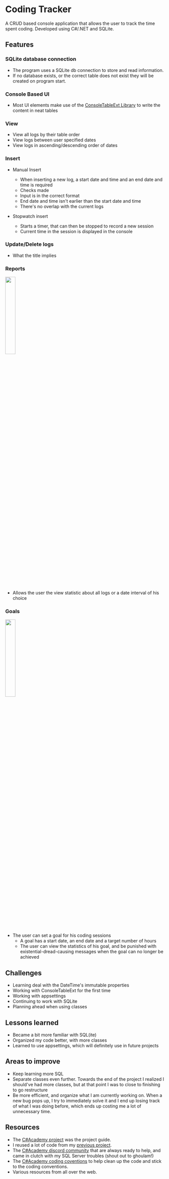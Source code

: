 # Coding Tracker

A CRUD based console application that allows the user to track the time spent coding. Developed using C#/.NET and SQLite.

## Features

### SQLite database connection

  - The program uses a SQLite db connection to store and read information.
  - If no database exists, or the correct table does not exist they will be created on program start.
  
### Console Based UI
- Most UI elements make use of the [ConsoleTableExt Library](https://github.com/minhhungit/ConsoleTableExt) to write the content in neat tables

### View
- View all logs by their table order
- View logs between user specified dates
- View logs in ascending/descending order of dates

### Insert
- Manual Insert
  - When inserting a new log, a start date and time and an end date and time is required
  - Checks made
  - Input is in the correct format
  - End date and time isn't earlier than the start date and time
  - There's no overlap with the current logs
  
- Stopwatch insert
  - Starts a timer, that can then be stopped to record a new session
  - Current time in the session is displayed in the console
 
### Update/Delete logs
- What the title implies
 
### Reports
<img src ="https://user-images.githubusercontent.com/64802476/223473097-af5cdbb8-d387-4686-80cd-5c4d5dfb5874.png" width=25%>

- Allows the user the view statistic about all logs or a date interval of his choice

### Goals
<img src="https://user-images.githubusercontent.com/64802476/223470652-3db8f1ce-160f-4a82-b00a-a0146a35af86.png" width=25%>

- The user can set a goal for his coding sessions
  - A goal has a start date, an end date and a target number of hours
  - The user can view the statistics of his goal, and be punished with existential-dread-causing messages when the goal can no longer be achieved
  


## Challenges
- Learning deal with the DateTime's immutable properties
- Working with ConsoleTableExt for the first time
- Working with appsettings
- Continuing to work with SQLite
- Planning ahead when using classes


## Lessons learned
- Became a bit more familiar with SQL(ite)
- Organized my code better, with more classes
- Learned to use appsettings, which will definitely use in future projects


## Areas to improve
- Keep learning more SQL
- Separate classes even further. Towards the end of the project I realized I should've had more classes, but at that point I was to close to finishing to go restructure
- Be more efficient, and organize what I am currently working on. When a new bug pops up, I try to immediately solve it and I end up losing track of what I was doing before, which ends up costing me a lot of unnecessary time.



## Resources
- The [C#Academy project](https://www.thecsharpacademy.com/project/14) was the project guide.
- I reused a lot of code from my [previous project](https://github.com/ThePortugueseMan/ThePortugueseMan.CodingTracker).
- The [C#Academy discord community](https://discord.com/invite/JVnwYdM79C) that are always ready to help, and came in clutch with my SQL Server troubles (shout out to ghoulam!)
- The [C#Academy coding coventions](https://thecsharpacademy.com/article/58) to help clean up the code and stick to the coding conventions.
- Various resources from all over the web.
